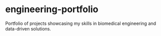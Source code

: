 # engineering-portfolio
Portfolio of projects showcasing my skills in biomedical engineering and data-driven solutions.
